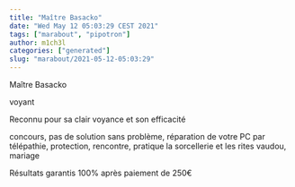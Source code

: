 ```yaml
---
title: "Maître Basacko"
date: "Wed May 12 05:03:29 CEST 2021"
tags: ["marabout", "pipotron"]
author: m1ch3l
categories: ["generated"]
slug: "marabout/2021-05-12-05:03:29"
---
```


Maître Basacko

voyant

Reconnu pour sa clair voyance et son efficacité

concours, pas de solution sans problème, réparation de votre PC par télépathie, protection, rencontre, pratique la sorcellerie et les rites vaudou, mariage

Résultats garantis 100% après paiement de 250€
